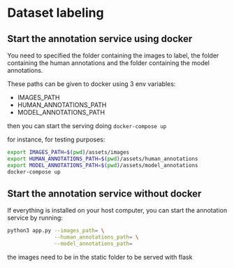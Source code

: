 # Dataset labeling

## Start the annotation service using docker
You need to specified the folder containing the images to label, the folder containing the human annotations and the folder containing the 
model annotations.

These paths can be given to docker using 3 env variables:
-  IMAGES_PATH
-  HUMAN_ANNOTATIONS_PATH
-  MODEL_ANNOTATIONS_PATH

then you can start the serving doing `docker-compose up`

for instance, for testing purposes:
```bash
export IMAGES_PATH=$(pwd)/assets/images
export HUMAN_ANNOTATIONS_PATH=$(pwd)/assets/human_annotations
export MODEL_ANNOTATIONS_PATH=$(pwd)/assets/model_annotations
docker-compose up 
```

## Start the annotation service without docker
If everything is installed on your host computer, you can start the annotation service by running:

```bash
python3 app.py --images_path= \
               --human_annotations_path= \
               --model_annotations_path=
```

the images need to be in the static folder to be served with flask
